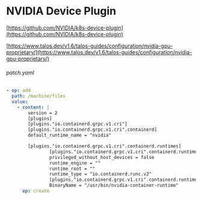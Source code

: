# NVIDIA Device Plugin

[https://github.com/NVIDIA/k8s-device-plugin](https://github.com/NVIDIA/k8s-device-plugin)

[https://www.talos.dev/v1.6/talos-guides/configuration/nvidia-gpu-proprietary/](https://www.talos.dev/v1.6/talos-guides/configuration/nvidia-gpu-proprietary/)

###### patch.yaml

```yaml
- op: add
  path: /machine/files
  value:
    - content: |
        version = 2
        [plugins]
        [plugins."io.containerd.grpc.v1.cri"]
        [plugins."io.containerd.grpc.v1.cri".containerd]
        default_runtime_name = "nvidia"

        [plugins."io.containerd.grpc.v1.cri".containerd.runtimes]
                [plugins."io.containerd.grpc.v1.cri".containerd.runtimes.nvidia]
                privileged_without_host_devices = false
                runtime_engine = ""
                runtime_root = ""
                runtime_type = "io.containerd.runc.v2"
                [plugins."io.containerd.grpc.v1.cri".containerd.runtimes.nvidia.options]
                BinaryName = "/usr/bin/nvidia-container-runtime"
      op: create
```
